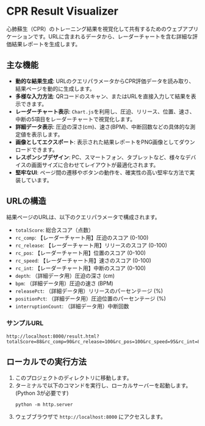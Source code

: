 # CPR Result Visualizer

心肺蘇生（CPR）のトレーニング結果を視覚化して共有するためのウェブアプリケーションです。URLに含まれるデータから、レーダーチャートを含む詳細な評価結果レポートを生成します。

## 主な機能

- **動的な結果生成**: URLのクエリパラメータからCPR評価データを読み取り、結果ページを動的に生成します。
- **多様な入力方法**: QRコードのスキャン、またはURLを直接入力して結果を表示できます。
- **レーダーチャート表示**: `Chart.js`を利用し、圧迫、リリース、位置、速さ、中断の5項目をレーダーチャートで視覚化します。
- **詳細データ表示**: 圧迫の深さ(cm)、速さ(BPM)、中断回数などの具体的な測定値を表示します。
- **画像としてエクスポート**: 表示された結果レポートをPNG画像としてダウンロードできます。
- **レスポンシブデザイン**: PC、スマートフォン、タブレットなど、様々なデバイスの画面サイズに合わせてレイアウトが最適化されます。
- **堅牢なUI**: ページ間の遷移やボタンの動作を、確実性の高い堅牢な方法で実装しています。

## URLの構造

結果ページのURLは、以下のクエリパラメータで構成されます。

- `totalScore`: 総合スコア（点数）
- `rc_comp`: 【レーダーチャート用】圧迫のスコア (0-100)
- `rc_release`: 【レーダーチャート用】リリースのスコア (0-100)
- `rc_pos`: 【レーダーチャート用】位置のスコア (0-100)
- `rc_speed`: 【レーダーチャート用】速さのスコア (0-100)
- `rc_int`: 【レーダーチャート用】中断のスコア (0-100)
- `depth`: （詳細データ用）圧迫の深さ (cm)
- `bpm`: （詳細データ用）圧迫の速さ (BPM)
- `releasePct`: （詳細データ用）リリースのパーセンテージ (%)
- `positionPct`: （詳細データ用）圧迫位置のパーセンテージ (%)
- `interruptionCount`: （詳細データ用）中断回数

### サンプルURL

```
http://localhost:8000/result.html?totalScore=88&rc_comp=90&rc_release=100&rc_pos=100&rc_speed=95&rc_int=80&depth=5.5&bpm=110&releasePct=100&positionPct=100&interruptionCount=1
```

## ローカルでの実行方法

1. このプロジェクトのディレクトリに移動します。
2. ターミナルで以下のコマンドを実行し、ローカルサーバーを起動します。(Python 3が必要です)
   ```shell
   python -m http.server
   ```
3. ウェブブラウザで `http://localhost:8000` にアクセスします。
